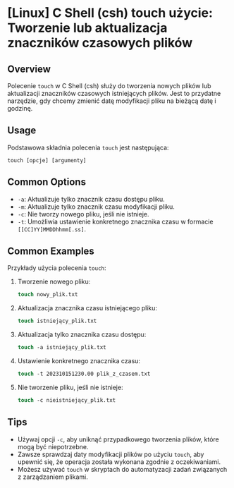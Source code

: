 # [Linux] C Shell (csh) touch użycie: Tworzenie lub aktualizacja znaczników czasowych plików

## Overview
Polecenie `touch` w C Shell (csh) służy do tworzenia nowych plików lub aktualizacji znaczników czasowych istniejących plików. Jest to przydatne narzędzie, gdy chcemy zmienić datę modyfikacji pliku na bieżącą datę i godzinę.

## Usage
Podstawowa składnia polecenia `touch` jest następująca:

```
touch [opcje] [argumenty]
```

## Common Options
- `-a`: Aktualizuje tylko znacznik czasu dostępu pliku.
- `-m`: Aktualizuje tylko znacznik czasu modyfikacji pliku.
- `-c`: Nie tworzy nowego pliku, jeśli nie istnieje.
- `-t`: Umożliwia ustawienie konkretnego znacznika czasu w formacie `[[CC]YY]MMDDhhmm[.ss]`.

## Common Examples
Przykłady użycia polecenia `touch`:

1. Tworzenie nowego pliku:
   ```csh
   touch nowy_plik.txt
   ```

2. Aktualizacja znacznika czasu istniejącego pliku:
   ```csh
   touch istniejący_plik.txt
   ```

3. Aktualizacja tylko znacznika czasu dostępu:
   ```csh
   touch -a istniejący_plik.txt
   ```

4. Ustawienie konkretnego znacznika czasu:
   ```csh
   touch -t 202310151230.00 plik_z_czasem.txt
   ```

5. Nie tworzenie pliku, jeśli nie istnieje:
   ```csh
   touch -c nieistniejący_plik.txt
   ```

## Tips
- Używaj opcji `-c`, aby uniknąć przypadkowego tworzenia plików, które mogą być niepotrzebne.
- Zawsze sprawdzaj daty modyfikacji plików po użyciu `touch`, aby upewnić się, że operacja została wykonana zgodnie z oczekiwaniami.
- Możesz używać `touch` w skryptach do automatyzacji zadań związanych z zarządzaniem plikami.